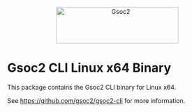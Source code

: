 <p align="center">
  <a href="https://gsoc2.io/?utm_source=github&utm_medium=logo" target="_blank">
    <img src="https://gsoc2-brand.storage.googleapis.com/gsoc2-wordmark-dark-280x84.png" alt="Gsoc2" width="280" height="84">
  </a>
</p>

# Gsoc2 CLI Linux x64 Binary

This package contains the Gsoc2 CLI binary for Linux x64.

See https://github.com/gsoc2/gsoc2-cli for more information.
